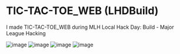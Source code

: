 # TIC-TAC-TOE_WEB (LHDBuild)

I made TIC-TAC-TOE_WEB during 
MLH Local Hack Day: Build - Major League Hacking



![image](https://user-images.githubusercontent.com/66197682/105992008-8cfd4180-60ca-11eb-90fc-c9d218e7c859.png)
![image](https://user-images.githubusercontent.com/66197682/105992184-cafa6580-60ca-11eb-8e1f-84f475f30ec6.png)
![image](https://user-images.githubusercontent.com/66197682/105992382-0c8b1080-60cb-11eb-9e1b-41239409d9a1.png)
![image](https://user-images.githubusercontent.com/66197682/105992444-2298d100-60cb-11eb-8256-718de214c3d3.png)
